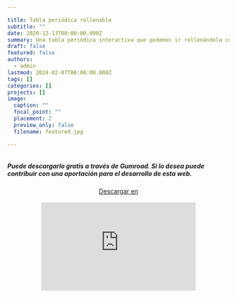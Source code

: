 ```yaml
---

title: Tabla periódica rellenable
subtitle: ""
date: 2020-12-13T00:00:00.000Z
summary: Una tabla periódica interactiva que podemos ir rellenándola con los nombres y símbolos de los elementos.
draft: false
featured: false
authors:
  - admin
lastmod: 2024-02-07T00:00:00.000Z
tags: []
categories: []
projects: []
image:
  caption: ""
  focal_point: ""
  placement: 2
  preview_only: false
  filename: featured.jpg

---
```




###### 

<!--more-->

##### Puede descargarlo gratis a través de Gumroad. Si lo desea puede contribuir con una aportación para el desarrollo de esta web.

<center>
<script src="https://gumroad.com/js/gumroad.js"></script><a class="gumroad-button" href="https://apicazorla.gumroad.com/l/whzmw">Descargar en</a>
</center>
&nbsp









<center>
<iframe
    width="350"
    height="200"
    src="https://www.dropbox.com/scl/fi/kmipy2gbds0yjv0lmemsr/Podcast_C_N_Q_I_Fco_Moreno_Hueso-2.mp4?rlkey=l4kn9e3ov8azmvcybl72ct5wl&st=hi3748qs&dl=1"
    frameborder="0"
    allow="autoplay; encrypted-media"
    allowfullscreen
>
</iframe>
</center>

